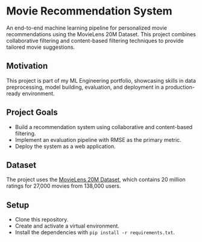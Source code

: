 # Movie Recommendation System

An end-to-end machine learning pipeline for personalized movie recommendations using the MovieLens 20M Dataset. This project combines collaborative filtering and content-based filtering techniques to provide tailored movie suggestions.

## Motivation

This project is part of my ML Engineering portfolio, showcasing skills in data preprocessing, model building, evaluation, and deployment in a production-ready environment.

## Project Goals

- Build a recommendation system using collaborative and content-based filtering.
- Implement an evaluation pipeline with RMSE as the primary metric.
- Deploy the system as a web application.

## Dataset

The project uses the [MovieLens 20M Dataset](https://grouplens.org/datasets/movielens/20m/), which contains 20 million ratings for 27,000 movies from 138,000 users.

## Setup

- Clone this repository.
- Create and activate a virtual environment.
- Install the dependencies with `pip install -r requirements.txt`.